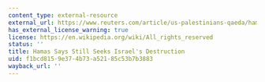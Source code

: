 ```yaml
---
content_type: external-resource
external_url: https://www.reuters.com/article/us-palestinians-qaeda/hamas-says-still-seeks-israels-destruction-idUSL1229777020070312
has_external_license_warning: true
license: https://en.wikipedia.org/wiki/All_rights_reserved
status: ''
title: Hamas Says Still Seeks Israel's Destruction
uid: f1bcd815-9e37-4b73-a521-85c53b7b3883
wayback_url: ''
---
```

